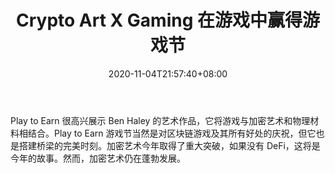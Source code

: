 ﻿---
title: "Crypto Art X Gaming 在游戏中赢得游戏节"
date: 2020-11-04T21:57:40+08:00
lastmod: 2020-11-04T16:45:40+08:00
draft: false
authors: ["Eighth"]
description: "Play to Earn 很高兴展示 Ben Haley 的艺术作品，它将游戏与加密艺术和物理材料相结合。Play to Earn 游戏节当然是对区块链游戏及其所有好处的庆祝，但它也是搭建桥梁的完美时刻。加密艺术今年取得了重大突破，如果没有 DeFi，这将是今年的故事。然而，加密艺术仍在蓬勃发展。"
featuredImage: "crypto-art-x-gaming-at-play-to-earn-game-festival.png"
tags: ["Virtual World","虚拟世界","Play to Earn"]
categories: ["news"]
news: ["虚拟世界"]
weight: 
lightgallery: true
pinned: false
recommend: false
recommend1: false
---

Play to Earn 很高兴展示 Ben Haley 的艺术作品，它将游戏与加密艺术和物理材料相结合。Play to Earn 游戏节当然是对区块链游戏及其所有好处的庆祝，但它也是搭建桥梁的完美时刻。加密艺术今年取得了重大突破，如果没有 DeFi，这将是今年的故事。然而，加密艺术仍在蓬勃发展。

<!--more-->

